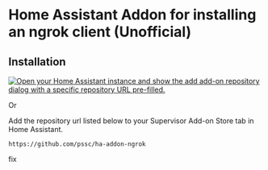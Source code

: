 # Home Assistant Addon for installing an ngrok client (Unofficial)

## Installation

[![Open your Home Assistant instance and show the add add-on repository dialog with a specific repository URL pre-filled.](https://my.home-assistant.io/badges/supervisor_add_addon_repository.svg)](https://my.home-assistant.io/redirect/supervisor_add_addon_repository/?repository_url=https%3A%2F%2Fgithub.com%2Fpssc%2Fha-addon-ngrok%2F)

Or

Add the repository url listed below to your Supervisor Add-on Store tab in Home
Assistant.


```
https://github.com/pssc/ha-addon-ngrok
```
fix
